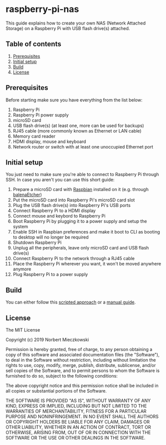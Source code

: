 # raspberry-pi-nas

This guide explains how to create your own NAS (Network Attached Storage) on a Raspberry Pi with USB flash drive(s) attached.

## Table of contents

1. [Prerequisites](#prerequisites)
2. [Initial setup](#initial-setup)
3. [Build](#build)
4. [License](#license)

## Prerequisites

Before starting make sure you have everything from the list below:

1. Raspberry Pi
2. Raspberry Pi power supply
3. microSD card
4. USB flash drive(s) (at least one, more can be used for backups)
5. RJ45 cable (more commonly known as Ethernet or LAN cable)
6. Memory card reader
7. HDMI display, mouse and keyboard
8. Network router or switch with at least one unoccupied Ethernet port

## Initial setup


You just need to make sure you're able to connect to Raspberry Pi through SSH. In case you aren't you can use this short guide:

1. Prepare a microSD card with [Raspbian](https://raspbian.org/) installed on it (e.g. through [balenaEtcher](https://www.balena.io/etcher/))
2. Put the microSD card into Raspberry Pi's microSD card slot
3. Plug the USB flash drive(s) into Raspberry Pi's USB ports
4. Connect Raspberry Pi to a HDMI display
5. Connect mouse and keybord to Raspberry Pi
6. Boot Raspberry Pi by plugging it to a power supply and setup the system
7. Enable SSH in Raspbian preferences and make it boot to CLI as booting to desktop will no longer be required
8. Shutdown Raspberry Pi
9. Unplug all the peripherals, leave only microSD card and USB flash drive(s)
10. Connect Raspberry Pi to the network through a RJ45 cable
11. Place the Raspberry Pi wherever you want, it won't be moved anywhere anymore
12. Plug Raspberry Pi to a power supply

## Build

You can either follow this [scripted approach](docs/GUIDE_SCRIPTED.md) or a [manual guide](docs/GUIDE_MANUAL.md).

## License

The MIT License

Copyright (c) 2019 Norbert Mieczkowski

Permission is hereby granted, free of charge, to any person obtaining a copy
of this software and associated documentation files (the "Software"), to deal
in the Software without restriction, including without limitation the rights
to use, copy, modify, merge, publish, distribute, sublicense, and/or sell
copies of the Software, and to permit persons to whom the Software is
furnished to do so, subject to the following conditions:

The above copyright notice and this permission notice shall be included in all
copies or substantial portions of the Software.

THE SOFTWARE IS PROVIDED "AS IS", WITHOUT WARRANTY OF ANY KIND, EXPRESS OR
IMPLIED, INCLUDING BUT NOT LIMITED TO THE WARRANTIES OF MERCHANTABILITY,
FITNESS FOR A PARTICULAR PURPOSE AND NONINFRINGEMENT. IN NO EVENT SHALL THE
AUTHORS OR COPYRIGHT HOLDERS BE LIABLE FOR ANY CLAIM, DAMAGES OR OTHER
LIABILITY, WHETHER IN AN ACTION OF CONTRACT, TORT OR OTHERWISE, ARISING FROM,
OUT OF OR IN CONNECTION WITH THE SOFTWARE OR THE USE OR OTHER DEALINGS IN THE
SOFTWARE.
